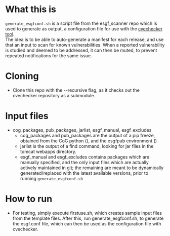 # What this is

`generate_esgfconf.sh` is a script file from the esgf_scanner repo which is used to generate as output, a configuration file for use with the [cvechecker tool](https://github.com/snic-nsc/cvechecker).   
The idea is to be able to auto-generate a manifest for each release, and use that an input to scan for known vulnerabilities.  When a reported vulnerability is studied and deemed to be addressed, it can then be muted, to prevent repeated notifications for the same issue.

# Cloning

- Clone this repo with the --recursive flag, as it checks out the cvechecker repository as a submodule. 

# Input files

- cog_packages, pub_packages, jarlist, esgf_manual, esgf_excludes
    - cog_packages and pub_packages are the output of a pip freeze, obtained from the CoG python (), and the esgfpub environment ()
    - jarlist is the output of a find command, looking for jar files in the tomcat webapps directory.
    - esgf_manual and esgf_excludes contains packages which are manually specified, and the only input files which are actually actively maintained in git; the remaining are meant to be dynamically generated/replaced with the latest available versions, prior to running `generate_esgfconf.sh`

# How to run

- For testing, simply execute firstuse.sh, which creates sample input files from the template files. After this, run generate_esgfconf.sh, to generate the esgf.conf file, which can then be used as the configuration file with cvechecker.

 

